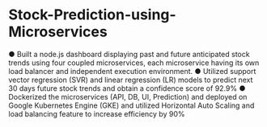 # Stock-Prediction-using-Microservices
● Built a node.js dashboard displaying past and future anticipated stock trends using four coupled microservices, each microservice
having its own load balancer and independent execution environment.
● Utilized support vector regression (SVR) and linear regression (LR) models to predict next 30 days future stock trends and obtain a
confidence score of 92.9%
● Dockerized the microservices (API, DB, UI, Prediction) and deployed on Google Kubernetes Engine (GKE) and utilized Horizontal
Auto Scaling and load balancing feature to increase efficiency by 90%
